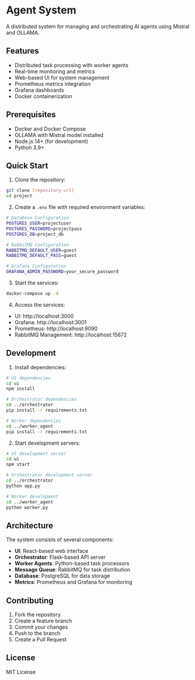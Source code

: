 # Agent System

A distributed system for managing and orchestrating AI agents using Mistral and OLLAMA.

## Features

- Distributed task processing with worker agents
- Real-time monitoring and metrics
- Web-based UI for system management
- Prometheus metrics integration
- Grafana dashboards
- Docker containerization

## Prerequisites

- Docker and Docker Compose
- OLLAMA with Mistral model installed
- Node.js 14+ (for development)
- Python 3.9+

## Quick Start

1. Clone the repository:
```bash
git clone [repository-url]
cd project
```

2. Create a `.env` file with required environment variables:
```bash
# Database Configuration
POSTGRES_USER=projectuser
POSTGRES_PASSWORD=projectpass
POSTGRES_DB=project_db

# RabbitMQ Configuration
RABBITMQ_DEFAULT_USER=guest
RABBITMQ_DEFAULT_PASS=guest

# Grafana Configuration
GRAFANA_ADMIN_PASSWORD=your_secure_password
```

3. Start the services:
```bash
docker-compose up -d
```

4. Access the services:
- UI: http://localhost:3000
- Grafana: http://localhost:3001
- Prometheus: http://localhost:9090
- RabbitMQ Management: http://localhost:15672

## Development

1. Install dependencies:
```bash
# UI dependencies
cd ui
npm install

# Orchestrator dependencies
cd ../orchestrator
pip install -r requirements.txt

# Worker dependencies
cd ../worker_agent
pip install -r requirements.txt
```

2. Start development servers:
```bash
# UI development server
cd ui
npm start

# Orchestrator development server
cd ../orchestrator
python app.py

# Worker development
cd ../worker_agent
python worker.py
```

## Architecture

The system consists of several components:

- **UI**: React-based web interface
- **Orchestrator**: Flask-based API server
- **Worker Agents**: Python-based task processors
- **Message Queue**: RabbitMQ for task distribution
- **Database**: PostgreSQL for data storage
- **Metrics**: Prometheus and Grafana for monitoring

## Contributing

1. Fork the repository
2. Create a feature branch
3. Commit your changes
4. Push to the branch
5. Create a Pull Request

## License

MIT License 